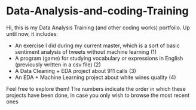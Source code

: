 # Data-Analysis-and-coding-Training
Hi, this is my Data Analysis Training (and other coding works) portfolio. 
Up until now, it includes:
- An exercise I did during my current master, which is a sort of basic sentiment analysis of tweets without machine learning (1)
- A program (game) for studying vocabulary or expressions in English (previously written in a csv file) (2)
- A Data Cleaning + EDA project about 911 calls (3)
- An EDA + Machine Learning project about white wines quality (4)

Feel free to explore them! The numbers indicate the order in which these projects have been done, in case you only wish to browse the most recent ones
